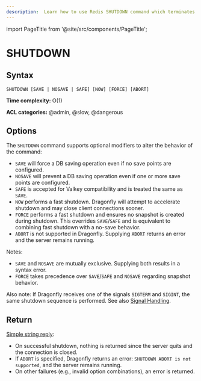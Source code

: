 ```yaml
---
description:  Learn how to use Redis SHUTDOWN command which terminates the server securely.
---
```


import PageTitle from '@site/src/components/PageTitle';

# SHUTDOWN

<PageTitle title="Redis SHUTDOWN Command (Documentation) | Dragonfly" />

## Syntax

    SHUTDOWN [SAVE | NOSAVE | SAFE] [NOW] [FORCE] [ABORT]

**Time complexity:** O(1)

**ACL categories:** @admin, @slow, @dangerous

## Options

The `SHUTDOWN` command supports optional modifiers to alter the behavior of the command:

* `SAVE` will force a DB saving operation even if no save points are configured.
* `NOSAVE` will prevent a DB saving operation even if one or more save points are configured.
* `SAFE` is accepted for Valkey compatibility and is treated the same as `SAVE`.
* `NOW` performs a fast shutdown. Dragonfly will attempt to accelerate shutdown and may close client connections sooner.
* `FORCE` performs a fast shutdown and ensures no snapshot is created during shutdown. This overrides `SAVE`/`SAFE` and is equivalent to combining fast shutdown with a no-save behavior.
* `ABORT` is not supported in Dragonfly. Supplying `ABORT` returns an error and the server remains running.

Notes:

* `SAVE` and `NOSAVE` are mutually exclusive. Supplying both results in a syntax error.
* `FORCE` takes precedence over `SAVE`/`SAFE` and `NOSAVE` regarding snapshot behavior.


<!-- we dont do any of that useful stuff:

* If there are any replicas lagging behind in replication:
  * Pause clients attempting to write by performing a `CLIENT PAUSE` with the `WRITE` option.
  * Wait up to the configured `shutdown-timeout` (default 10 seconds) for replicas to catch up the replication offset.
* Stop all the clients.
* Perform a blocking SAVE if at least one **save point** is configured.
* Flush the Append Only File if AOF is enabled.
* Quit the server.

-->

Also note: If Dragonfly receives one of the signals `SIGTERM` and `SIGINT`, the same shutdown sequence is performed.
See also [Signal Handling](https://redis.io/topics/signals).

## Return

[Simple string reply](https://redis.io/docs/latest/develop/reference/protocol-spec/#simple-strings):

* On successful shutdown, nothing is returned since the server quits and the connection is closed.
* If `ABORT` is specified, Dragonfly returns an error: `SHUTDOWN ABORT is not supported`, and the server remains running.
* On other failures (e.g., invalid option combinations), an error is returned.
